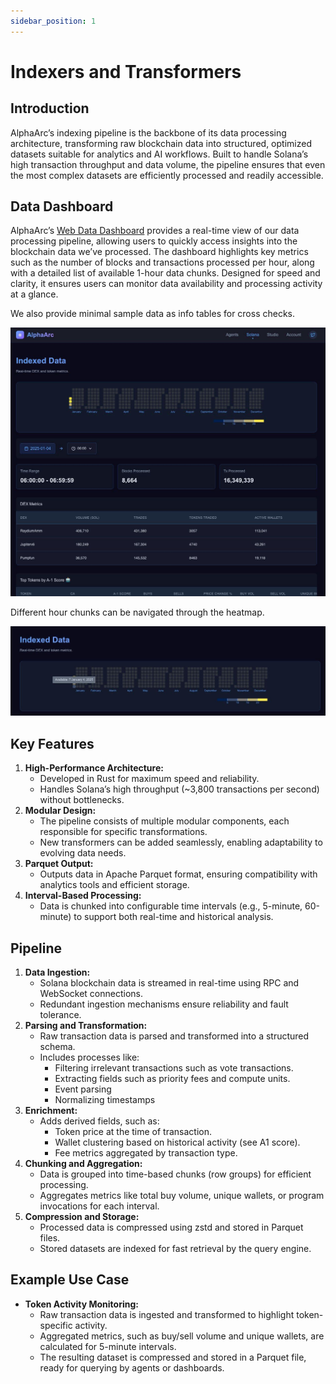 ```yaml
---
sidebar_position: 1
---
```

# Indexers and Transformers

## Introduction
AlphaArc’s indexing pipeline is the backbone of its data processing architecture, transforming raw blockchain data into structured, optimized datasets suitable for analytics and AI workflows. Built to handle Solana’s high transaction throughput and data volume, the pipeline ensures that even the most complex datasets are efficiently processed and readily accessible.

## Data Dashboard

AlphaArc’s [Web Data Dashboard](https://www.alphaarc.xyz/data) provides a real-time view of our data processing pipeline, allowing users to quickly access insights into the blockchain data we’ve processed. The dashboard highlights key metrics such as the number of blocks and transactions processed per hour, along with a detailed list of available 1-hour data chunks. Designed for speed and clarity, it ensures users can monitor data availability and processing activity at a glance.

We also provide minimal sample data as info tables for cross checks.

![Indexer Status](./img/indexer_dashboard.jpg)

Different hour chunks can be navigated through the heatmap.

![Indexer Status](./img/indexer.jpg)

## Key Features
1) **High-Performance Architecture:**
    - Developed in Rust for maximum speed and reliability.
    - Handles Solana’s high throughput (~3,800 transactions per second) without bottlenecks.
2) **Modular Design:**
    - The pipeline consists of multiple modular components, each responsible for specific transformations.
    - New transformers can be added seamlessly, enabling adaptability to evolving data needs.
3) **Parquet Output:**
    - Outputs data in Apache Parquet format, ensuring compatibility with analytics tools and efficient storage.
4) **Interval-Based Processing:**
    - Data is chunked into configurable time intervals (e.g., 5-minute, 60-minute) to support both real-time and historical analysis.

## Pipeline 
1) **Data Ingestion:**
    - Solana blockchain data is streamed in real-time using RPC and WebSocket connections.
    - Redundant ingestion mechanisms ensure reliability and fault tolerance.
2) **Parsing and Transformation:**
    - Raw transaction data is parsed and transformed into a structured schema.
    - Includes processes like:
        - Filtering irrelevant transactions such as vote transactions.
        - Extracting fields such as priority fees and compute units.
        - Event parsing
        - Normalizing timestamps
3) **Enrichment:**
    - Adds derived fields, such as:
        - Token price at the time of transaction.
        - Wallet clustering based on historical activity (see A1 score).
        - Fee metrics aggregated by transaction type.
4) **Chunking and Aggregation:**
    - Data is grouped into time-based chunks (row groups) for efficient processing.
    - Aggregates metrics like total buy volume, unique wallets, or program invocations for each interval.
5) **Compression and Storage:**
    - Processed data is compressed using zstd and stored in Parquet files.
    - Stored datasets are indexed for fast retrieval by the query engine.

## Example Use Case

- **Token Activity Monitoring:**
    - Raw transaction data is ingested and transformed to highlight token-specific activity.
    - Aggregated metrics, such as buy/sell volume and unique wallets, are calculated for 5-minute intervals.
    - The resulting dataset is compressed and stored in a Parquet file, ready for querying by agents or dashboards.